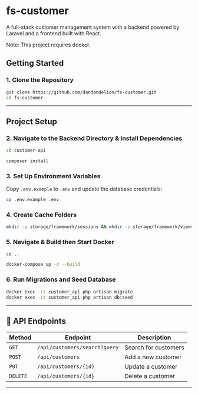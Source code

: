 # fs-customer

A full-stack customer management system with a backend powered by Laravel and a frontend built with React.

Note: This project requires docker.

## Getting Started

### 1. Clone the Repository
```bash
git clone https://github.com/dandandelion/fs-customer.git
cd fs-customer
```

---

## Project Setup

### 2. Navigate to the Backend Directory & Install Dependencies
```bash
cd customer-api
```
```bash
composer install
```

### 3. Set Up Environment Variables
Copy `.env.example` to `.env` and update the database credentials:
```bash
cp .env.example .env
```

### 4. Create Cache Folders
```bash
mkdir -p storage/framework/sessions && mkdir -p storage/framework/views && mkdir -p storage/framework/cache
```

### 5. Navigate & Build then Start Docker
```bash'
cd ..
```
```bash
docker-compose up -d --build
```

### 6. Run Migrations and Seed Database
```bash
docker exec -it customer_api php artisan migrate
docker exec -it customer_api php artisan db:seed
```

---

## 🔗 API Endpoints
| Method | Endpoint | Description |
|--------|---------|------------|
| `GET` | `/api/customers/search?query` | Search for customers |
| `POST` | `/api/customers` | Add a new customer |
| `PUT` | `/api/customers/{id}` | Update a customer |
| `DELETE` | `/api/customers/{id}` | Delete a customer |

---
